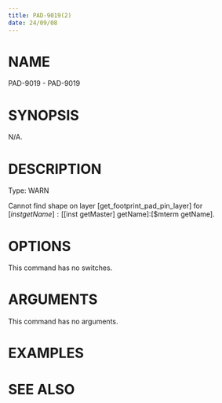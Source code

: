 ```yaml
---
title: PAD-9019(2)
date: 24/09/08
---
```


# NAME

PAD-9019 - PAD-9019

# SYNOPSIS

N/A.

# DESCRIPTION

Type: WARN

Cannot find shape on layer [get_footprint_pad_pin_layer] for [$inst getName]:[[$inst getMaster] getName]:[$mterm getName].

# OPTIONS

This command has no switches.

# ARGUMENTS

This command has no arguments.

# EXAMPLES

# SEE ALSO
